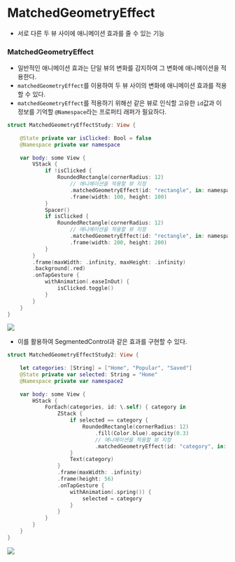 # MatchedGeometryEffect
- 서로 다른 두 뷰 사이에 애니메이션 효과를 줄 수 있는 기능

### MatchedGeometryEffect
- 일반적인 애니메이션 효과는 단일 뷰의 변화를 감지하여 그 변화에 애니메이션을 적용한다.
- `matchedGeometryEffect`를 이용하여 두 뷰 사이의 변화에 애니메이션 효과를 적용할 수 있다.
- `matchedGeometryEffect`를 적용하기 위해선 같은 뷰로 인식할 고유한 `id`값과 이 정보를 기억할 `@Namespace`라는 프로퍼티 래퍼가 필요하다.
```swift
struct MatchedGeometryEffectStudy: View {
    
    @State private var isClicked: Bool = false
    @Namespace private var namespace
    
    var body: some View {
        VStack {
            if !isClicked {
                RoundedRectangle(cornerRadius: 12)
                    // 애니메이션을 적용할 뷰 지정
                    .matchedGeometryEffect(id: "rectangle", in: namespace)
                    .frame(width: 100, height: 100)
            }
            Spacer()
            if isClicked {
                RoundedRectangle(cornerRadius: 12)
                    // 애니메이션을 적용할 뷰 지정
                    .matchedGeometryEffect(id: "rectangle", in: namespace)
                    .frame(width: 200, height: 200)
            }
        }
        .frame(maxWidth: .infinity, maxHeight: .infinity)
        .background(.red)
        .onTapGesture {
            withAnimation(.easeInOut) {
                isClicked.toggle()
            }
        }
    }
}
```
![](https://velog.velcdn.com/images/snack/post/b6c2c9ae-509c-47e8-bc11-177aece3fb2d/image.gif)
- 이를 활용하여 SegmentedControl과 같은 효과를 구현할 수 있다.
```swift
struct MatchedGeometryEffectStudy2: View {
    
    let categories: [String] = ["Home", "Popular", "Saved"]
    @State private var selected: String = "Home"
    @Namespace private var namespace2
    
    var body: some View {
        HStack {
            ForEach(categories, id: \.self) { category in
                ZStack {
                    if selected == category {
                        RoundedRectangle(cornerRadius: 12)
                            .fill(Color.blue).opacity(0.3)
                            // 애니메이션을 적용할 뷰 지정
                            .matchedGeometryEffect(id: "category", in: namespace2)
                    }
                    Text(category)
                }
                .frame(maxWidth: .infinity)
                .frame(height: 56)
                .onTapGesture {
                    withAnimation(.spring()) {
                        selected = category
                    }
                }
            }
        }
    }
}
```
![](https://velog.velcdn.com/images/snack/post/e7eda39d-92d1-4269-af2f-72f78c8c381b/image.gif)
